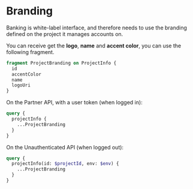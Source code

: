# Branding

Banking is white-label interface, and therefore needs to use the branding defined on the project it manages accounts on.

You can receive get the **logo**, **name** and **accent color**, you can use the following fragment.

```graphql
fragment ProjectBranding on ProjectInfo {
  id
  accentColor
  name
  logoUri
}
```

On the Partner API, with a user token (when logged in):

```graphql
query {
  projectInfo {
    ...ProjectBranding
  }
}
```

On the Unauthenticated API (when logged out):

```graphql
query {
  projectInfo(id: $projectId, env: $env) {
    ...ProjectBranding
  }
}
```
